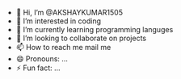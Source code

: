 - 👋 Hi, I’m @AKSHAYKUMAR1505
- 👀 I’m interested in coding
- 🌱 I’m currently learning programming languges
- 💞️ I’m looking to collaborate on projects
- 📫 How to reach me mail me
- 😄 Pronouns: ...
- ⚡ Fun fact: ...

<!---
AKSHAYKUMAR1505/AKSHAYKUMAR1505 is a ✨ special ✨ repository because its `README.md` (this file) appears on your GitHub profile.
You can click the Preview link to take a look at your changes.
--->
